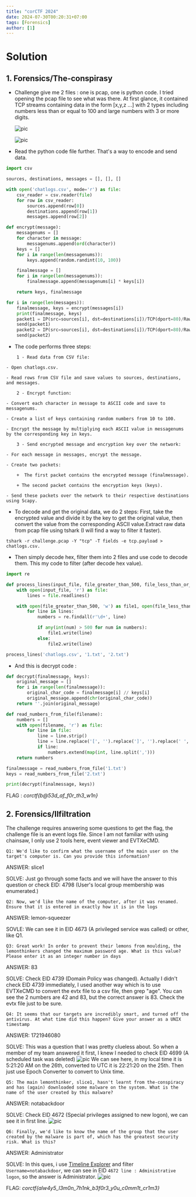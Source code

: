 ```yaml
--- 
title: "corCTF 2024"
date: 2024-07-30T00:20:31+07:00
tags: [Forensics]
author: [1]
---
```


# Solution
## 1. Forensics/The-conspirasy
- Challenge give me 2 files : one is pcap, one is python code. I tried opening the pcap file to see what was there. At first glance, it contained TCP streams containing data in the form [x,y,z ...] with 2 types including numbers less than or equal to 100 and large numbers with 3 or more digits. 

    ![pic](/assets/posts/corCTF%202024/the-conspiracy/1.png)
    
    ![pic](/assets/posts/corCTF%202024/the-conspiracy/2.png)
- Read the python code file further. That's a way to encode and send data.

```python
import csv

sources, destinations, messages = [], [], []

with open('chatlogs.csv', mode='r') as file:
    csv_reader = csv.reader(file)
    for row in csv_reader:
        sources.append(row[0])
        destinations.append(row[1])
        messages.append(row[2])

def encrypt(message):
    messagenums = []
    for character in message:
        messagenums.append(ord(character))
    keys = []
    for i in range(len(messagenums)):
        keys.append(random.randint(10, 100))

    finalmessage = []
    for i in range(len(messagenums)):
        finalmessage.append(messagenums[i] * keys[i])

    return keys, finalmessage

for i in range(len(messages)):
    finalmessage, keys = encrypt(messages[i])
    print(finalmessage, keys)
    packet1 = IP(src=sources[i], dst=destinations[i])/TCP(dport=80)/Raw(load=str(finalmessage))
    send(packet1)
    packet2 = IP(src=sources[i], dst=destinations[i])/TCP(dport=80)/Raw(load=str(keys))
    send(packet2)
```

- The code performs three steps:

```
    1 - Read data from CSV file:

- Open chatlogs.csv.

- Read rows from CSV file and save values ​​to sources, destinations, and messages.

    2 - Encrypt function:

- Convert each character in message to ASCII code and save to messagenums.

- Create a list of keys containing random numbers from 10 to 100.

- Encrypt the message by multiplying each ASCII value in messagenums by the corresponding key in keys.

    3 - Send encrypted message and encryption key over the network:

- For each message in messages, encrypt the message.

- Create two packets:

    +  The first packet contains the encrypted message (finalmessage).

    + The second packet contains the encryption keys (keys).

- Send these packets over the network to their respective destinations using Scapy.
```
- To decode and get the original data, we do 2 steps: First, take the encrypted value and divide it by the key to get the original value, then convert the value from the corresponding ASCII value.Extract raw data from pcap file using tshark (I will find a way to filter it faster).

```
tshark -r challenge.pcap -Y "tcp" -T fields -e tcp.payload > chatlogs.csv.
```

- Then simply decode hex, filter them into 2 files and use code to decode them. This my code to filter (after decode hex value).

```python
import re

def process_lines(input_file, file_greater_than_500, file_less_than_or_equal_500):
    with open(input_file, 'r') as file:
        lines = file.readlines()

    with open(file_greater_than_500, 'w') as file1, open(file_less_than_or_equal_500, 'w') as file2:
        for line in lines:
            numbers = re.findall(r'\d+', line)

            if any(int(num) > 500 for num in numbers):
                file1.write(line)
            else:
                file2.write(line)

process_lines('chatlogs.csv', '1.txt', '2.txt')
```

- And this is decrypt code : 

```python
def decrypt(finalmessage, keys):
    original_message = []
    for i in range(len(finalmessage)):
        original_char_code = finalmessage[i] // keys[i]
        original_message.append(chr(original_char_code))
    return ''.join(original_message)

def read_numbers_from_file(filename):
    numbers = []
    with open(filename, 'r') as file:
        for line in file:
            line = line.strip()
            line = line.replace('[', '').replace(']', '').replace(' ', '')
            if line:  
                numbers.extend(map(int, line.split(',')))
    return numbers

finalmessage = read_numbers_from_file('1.txt')
keys = read_numbers_from_file('2.txt')

print(decrypt(finalmessage, keys))
```

FLAG : *corctf{b@53d_af_f0r_th3_w1n}*

## 2. Forensics/Ilfiltration
The challenge requires answering some questions to get the flag, the challenge file is an event logs file. Since I am not familiar with using chainsaw, I only use 2 tools here, event viewer and EVTXeCMD.

```Q1: We'd like to confirm what the username of the main user on the target's computer is. Can you provide this information? ```

ANSWER: slice1 

SOLVE: Just go through some facts and we will have the answer to this question or check EID: 4798 (User's local group membership was enumerated.)

```Q2: Now, we'd like the name of the computer, after it was renamed. Ensure that it is entered in exactly how it is in the logs ```

ANSWER: lemon-squeezer 

SOVLE: We can see it in EID 4673 (A privileged service was called) or other, like Q1.

```Q3: Great work! In order to prevent their lemons from moulding, the lemonthinkers changed the maximum password age. What is this value? Please enter it as an integer number in days``` 

ANSWER: 83 

SOLVE: Check EID 4739 (Domain Policy was changed). Actually I didn't check EID 4739 immediately, I used another way which is to use EVTXeCMD to convert the evtx file to a csv file, then grep "age". You can see the 2 numbers are 42 and 83, but the correct answer is 83. Check the evtx file just to be sure.

```Q4: It seems that our targets are incredibly smart, and turned off the antivirus. At what time did this happen? Give your answer as a UNIX timestamp```

ANSWER: 1721946080 

SOLVE: This was a question that I was pretty clueless about. So when a member of my team answered it first, I knew I needed to check EID 4699 (A scheduled task was deleted)
    ![pic](/assets/posts/corCTF%202024/ilfiltration/Q4.png)
We can see here, in my local time it is 5:21:20 AM on the 26th, converted to UTC it is 22:21:20 on the 25th. Then just use Epoch Converter to convert to Unix time.

```Q5: The main lemonthinker, slice1, hasn't learnt from the-conspiracy and has (again) downloaded some malware on the system. What is the name of the user created by this malware? ```

ANSWER: notabackdoor 

SOLVE: Check EID 4672 (Special privileges assigned to new logon), we can see it in first line.
    ![pic](/assets/posts/corCTF%202024/ilfiltration/Q5.png)

```Q6: Finally, we'd like to know the name of the group that the user created by the malware is part of, which has the greatest security risk. What is this?```

ANSWER: Administrator 

SOLVE: In this ques, i use [Timeline Explorer](https://f001.backblazeb2.com/file/EricZimmermanTools/net6/TimelineExplorer.zip) and filter `Username=notabackdoor`, we can see in EID `4672 line : Administrative logon`, so the answer is Administrator.
    ![pic](/assets/posts/corCTF%202024/ilfiltration/Q6.png)

FLAG: *corctf{alw4y5_l3m0n_7h1nk_b3f0r3_y0u_c0mm1t_cr1m3}*